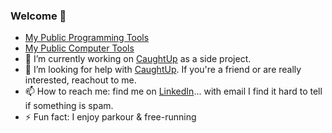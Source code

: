 ### Welcome 👋

<!--
**stephensamonte/stephensamonte** is a ✨ _special_ ✨ repository because its `README.md` (this file) appears on your GitHub profile.

Here are some ideas to get you started:

- 🔭 I’m currently working on ...
- 🌱 I’m currently learning ...
- 👯 I’m looking to collaborate on ...
- 🤔 I’m looking for help with ...
- 💬 Ask me about ...
- 📫 How to reach me: ...
- 😄 Pronouns: ...
- ⚡ Fun fact: ...
-->

- [My Public Programming Tools](https://programming.mytools.dev/)
- [My Public Computer Tools](https://computer.mytools.dev/)
- 🔭 I’m currently working on [CaughtUp](https://www.caughtup-app.com) as a side project.
- 🤔 I’m looking for help with [CaughtUp](https://www.caughtup-app.com). If you're a friend or are really interested, reachout to me.
- 📫 How to reach me: find me on [LinkedIn](https://www.linkedin.com/in/stephen-samonte-tan/)... with email I find it hard to tell if something is spam.
- ⚡ Fun fact: I enjoy parkour & free-running

<!--
<a href="https://github.com/stephensamonte/github-readme-stats">
  <img align="center" src="https://github-readme-stats.vercel.app/api?username=stephensamonte&show_icons=true&count_private=true&theme=onedark&line_height=40" alt="Stephen's github stats" />
</a>

<a href="https://github.com/stephensamonte/github-readme-stats">
<img align="center" src="https://github-readme-stats.vercel.app/api/top-langs/?username=stephensamonte&theme=onedark" />
</a>
-->

